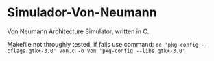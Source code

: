 # Simulador-Von-Neumann
Von Neumann Architecture Simulator, written in C.  

Makefile not throughly tested, if fails use command: `cc 'pkg-config --cflags gtk+-3.0' Von.c -o Von 'pkg-config --libs gtk+-3.0'`
